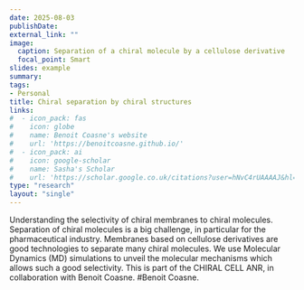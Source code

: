 ```yaml
---
date: 2025-08-03
publishDate:
external_link: ""
image:
  caption: Separation of a chiral molecule by a cellulose derivative
  focal_point: Smart
slides: example
summary:
tags:
- Personal
title: Chiral separation by chiral structures
links:
#  - icon_pack: fas
#    icon: globe
#    name: Benoit Coasne's website
#    url: 'https://benoitcoasne.github.io/'
#  - icon_pack: ai
#    icon: google-scholar
#    name: Sasha's Scholar
#    url: 'https://scholar.google.co.uk/citations?user=hNvC4rUAAAAJ&hl=en'
type: "research"
layout: "single"
---
```


Understanding the selectivity of chiral membranes to chiral molecules. Separation of chiral molecules is a big challenge, in particular for the pharmaceutical industry. 
Membranes based on cellulose derivatives are good technologies to separate many chiral molecules. We use Molecular Dynamics (MD) simulations to unveil the molecular mechanisms which allows such a good selectivity.
This is part of the CHIRAL CELL ANR, in collaboration with Benoit Coasne.
#<a href="https://benoitcoasne.github.io/" target="_blank" style="text-decoration: none">Benoit Coasne</a>.
